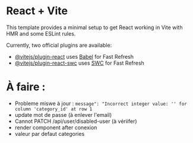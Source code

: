 # React + Vite

This template provides a minimal setup to get React working in Vite with HMR and some ESLint rules.

Currently, two official plugins are available:

- [@vitejs/plugin-react](https://github.com/vitejs/vite-plugin-react/blob/main/packages/plugin-react/README.md) uses [Babel](https://babeljs.io/) for Fast Refresh
- [@vitejs/plugin-react-swc](https://github.com/vitejs/vite-plugin-react-swc) uses [SWC](https://swc.rs/) for Fast Refresh

# À faire :

- Probleme miswe à jour : `message": "Incorrect integer value: '' for column 'category_id' at row 1`
- update mot de passe (à enlever l'email)
- Cannot PATCH /api/user/disabled-user (à vériifer)
- render component after conexion
- valeur par defaut categories
